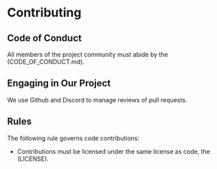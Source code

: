 # Contributing

## Code of Conduct

All members of the project community must abide by the (CODE_OF_CONDUCT.md).

## Engaging in Our Project

We use Github and Discord to manage reviews of pull requests.

## Rules
The following rule governs code contributions:

* Contributions must be licensed under the same license as code, the (LICENSE).
